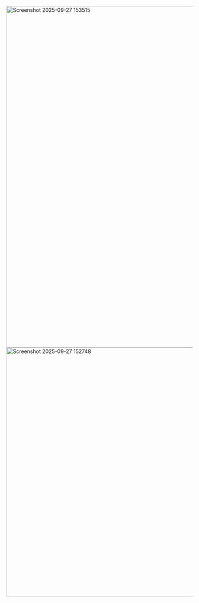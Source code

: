 
<img width="1917" height="922" alt="Screenshot 2025-09-27 153515" src="https://github.com/user-attachments/assets/97dabf59-fdd5-426f-bed8-afd9db9b51e0" />
<img width="833" height="674" alt="Screenshot 2025-09-27 152748" src="https://github.com/user-attachments/assets/c7498a07-68e9-4c83-97c0-2cfc0a8b9ec6" />
